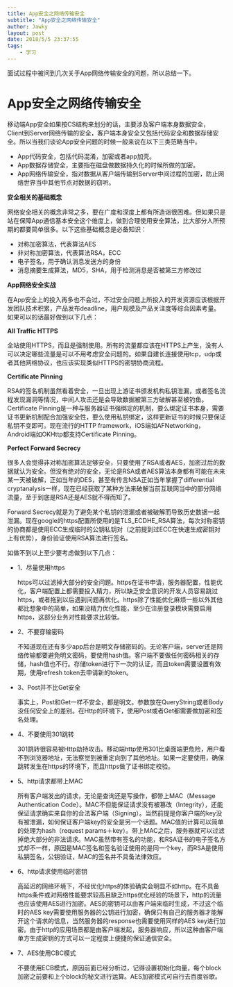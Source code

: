 ```yaml
---
title: App安全之网络传输安全
subtitle: "App安全之网络传输安全"
author: Jawky
layout: post
date: 2018/5/5 23:37:55     
tags:
    - 学习
---
```


面试过程中被问到几次关于App网络传输安全的问题，所以总结一下。

# App安全之网络传输安全

移动端App安全如果按CS结构来划分的话，主要涉及客户端本身数据安全，Client到Server网络传输的安全，客户端本身安全又包括代码安全和数据存储安全。所以当我们谈论App安全问题的时候一般来说在以下三类范畴当中。

- App代码安全，包括代码混淆，加密或者app加壳。
- App数据存储安全，主要指在磁盘做数据持久化的时候所做的加密。
- App网络传输安全，指对数据从客户端传输到Server中间过程的加密，防止网络世界当中其他节点对数据的窃听。

**安全相关的基础概念**

网络安全相关的概念非常之多，要在广度和深度上都有所造诣很困难。但如果只是站在保障App通信基本安全这个维度上，做到合理使用安全算法，比大部分人所预期的都要简单很多。以下这些基础概念是必备知识：

- 对称加密算法，代表算法AES
- 非对称加密算法，代表算法RSA，ECC
- 电子签名，用于确认消息发送方的身份
- 消息摘要生成算法，MD5，SHA，用于检测消息是否被第三方修改过

**App网络安全实战**

在App安全上的投入再多也不会过，不过安全问题上所投入的开发资源应该根据开发团队技术积累，产品发布deadline，用户规模及产品关注度等综合因素考量。如果可以的话最好做到以下几点：

**All Traffic HTTPS**

全站使用HTTPS，而且是强制使用。所有的流量都应该在HTTPS上产生，没有人可以决定哪些流量是可以不用考虑安全问题的。如果自建长连接使用tcp，udp或者其他网络协议，也应该实现类似HTTPS的密钥协商流程。

**Certificate Pinning**

RSA的签名机制虽然看着安全，一旦出现上游证书颁发机构私钥泄漏，或者签名流程发现漏洞等情况，中间人攻击还是会导致数据被第三方破解甚至被钓鱼。Certificate Pinning是一种与服务器证书强绑定的机制，要么绑定证书本身，需要证书更新机制配合加强安全性，要么使用私钥绑定，这样更新证书的时候只要保证私钥不变即可。现在流行的HTTP framework，iOS端如AFNetworking，Android端如OKHttp都支持Certificate Pinning。

**Perfect Forward Secrecy**

很多人会觉得非对称加密算法足够安全，只要使用了RSA或者AES，加密过后的数据就认为安全。但没有绝对的安全，无论是RSA或者AES算法本身都有可能在未来某一天被破解，正如当年的DES，甚至有传言NSA正如当年掌握了differential cryptanalysis一样，现在已经获取了某种方法来破解当前互联网当中的部分网络流量，至于到底是RSA还是AES就不得而知了。

Forward Secrecy就是为了避免某个私钥的泄漏或者被破解而导致历史数据一起泄漏。现在google的https配置所使用的是TLS_ECDHE_RSA算法，每次对称密钥的协商都是使用ECC生成临时的公钥私钥对（之前提到过ECC在快速生成密钥对上有优势），身份验证使用RSA算法进行签名。

如做不到以上至少要考虑做到以下几点：

- 1、尽量使用https

	https可以过滤掉大部分的安全问题。https在证书申请，服务器配置，性能优化，客户端配置上都需要投入精力，所以缺乏安全意识的开发人员容易跳过https，或者拖到以后遇到问题再优化。https除了性能优化麻烦一些以外其他都比想象中的简单，如果没精力优化性能，至少在注册登录模块需要启用https，这部分业务对性能要求比较低。
- 2、不要穿输密码

	不知道现在还有多少app后台是明文存储密码的。无论客户端，server还是网络传输都要避免明文密码，要使用hash值。客户端不要做任何密码相关的存储，hash值也不行。存储token进行下一次的认证，而且token需要设置有效期，使用refresh token去申请新的token。

- 3、Post并不比Get安全
 
	事实上，Post和Get一样不安全，都是明文。参数放在QueryString或者Body没任何安全上的差别。在Http的环境下，使用Post或者Get都需要做加密和签名处理。

- 4、不要使用301跳转

    301跳转很容易被Http劫持攻击。移动端http使用301比桌面端更危险，用户看不到浏览器地址，无法察觉到被重定向到了其他地址。如果一定要使用，确保跳转发生在https的环境下，而且https做了证书绑定校验。

- 5、http请求都带上MAC

	所有客户端发出的请求，无论是查询还是写操作，都带上MAC（Message Authentication Code）。MAC不但能保证请求没有被篡改（Integrity），还能保证请求确实来自你的合法客户端（Signing）。当然前提是你客户端的key没有被泄漏，如何保证客户端key的安全是另一个话题。MAC值的计算可以简单的处理为hash（request params＋key）。带上MAC之后，服务器就可以过滤掉绝大部分的非法请求。MAC虽然带有签名的功能，和RSA证书的电子签名方式却不一样，原因是MAC签名和签名验证使用的是同一个key，而RSA是使用私钥签名，公钥验证，MAC的签名并不具备法律效应。

- 6、http请求使用临时密钥

	高延迟的网络环境下，不经优化https的体验确实会明显不如http。在不具备https条件或对网络性能要求较高且缺乏https优化经验的场景下，http的流量也应该使用AES进行加密。AES的密钥可以由客户端来临时生成，不过这个临时的AES key需要使用服务器的公钥进行加密，确保只有自己的服务器才能解开这个请求的信息，当然服务器的response也需要使用同样的AES key进行加密。由于http的应用场景都是由客户端发起，服务器响应，所以这种由客户端单方生成密钥的方式可以一定程度上便捷的保证通信安全。

- 7、AES使用CBC模式

	不要使用ECB模式，原因前面已经分析过，记得设置初始化向量，每个block加密之前要和上个block的秘文进行运算。AES加密模式可自行去百度谷歌。